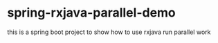 # spring-rxjava-parallel-demo
this is a spring boot project to show how to use rxjava run parallel work
